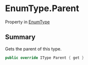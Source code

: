 # EnumType.Parent

Property in [EnumType](/docs/api/csharp/yarn.enumtype.md)

## Summary


Gets the parent of this type.


```csharp
public override IType Parent { get }
```

